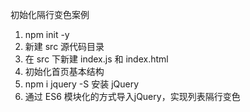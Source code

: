初始化隔行变色案例
1. npm init -y
2. 新建 src 源代码目录
3. 在 src 下新建 index.js 和 index.html
4. 初始化首页基本结构
5. npm i jquery -S 安装 jQuery
6. 通过 ES6 模块化的方式导入jQuery，实现列表隔行变色